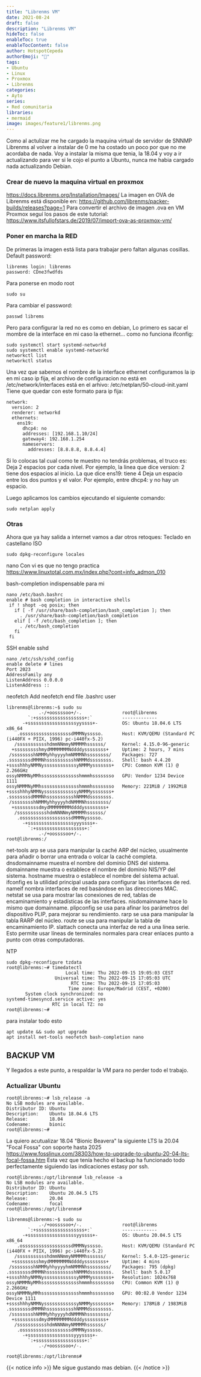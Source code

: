 ```yaml
---
title: "Librenms VM"
date: 2021-08-24
draft: false
description: "Librenms VM"
hideToc: false
enableToc: true
enableTocContent: false
author: HotspotCepeda 
authorEmoji: "🗻"
tags:
- Ubuntu
- Linux
- Proxmox
- Librenms
categories:
- Ayto
series:
- Red comunitaria
libraries:
- mermaid
image: images/feature1/librenms.png
---
```

Como al actulizar me he cargado la maquina virtual de servidor de SNNMP Librenms al volver a instalar de 0 me ha costado un poco por que no me acordaba de nada.
Voy a instalar la misma que tenia, la 18.04 y voy a ir actualizando para ver si le cojo el punto a Ubuntu, nunca me habia cargado nada actualizando Debian.
<!--more-->
### Crear de nuevo la maquina virtual en proxmox
https://docs.librenms.org/Installation/Images/
La imagen en OVA de Librenms está disponible en:
https://github.com/librenms/packer-builds/releases?page=1
Para convertir el archivo de imagen .ova en VM Proxmox seguí los pasos de este tutorial:
https://www.itsfullofstars.de/2019/07/import-ova-as-proxmox-vm/
### Poner en marcha la RED
De primeras la imagen está lista para trabajar pero faltan algunas cosillas.
Default password:
```
librenms login: librenms
password: CDne3fwdfds
```
Para ponerse en modo root 
```
sudo su
```
Para cambiar el password:
```
passwd librems
```
Pero para configurar la red no es como en debian,
Lo primero es sacar el mombre de la interface en mi caso la ethernet... como no funciona ifconfig:
```
sudo systemctl start systemd-networkd
sudo systemctl enable systemd-networkd
networkctl list
networkctl status
```
Una vez que sabemos el nombre de la interface ethernet configuramos la ip en mi caso ip fija, el archivo de configuracion no está en /etc/network/interfaces está en el arhivo:
/etc/netplan/50-cloud-init.yaml
Tiene que quedar con este formato para ip fija:
```
network:
  version: 2
  renderer: networkd
  ethernets:
    ens19:
      dhcp4: no
      addresses: [192.168.1.10/24]
      gateway4: 192.168.1.254
      nameservers:
        addresses: [8.8.8.8, 8.8.4.4]
```
Si lo colocas tal cual como te muestro no tendrás problemas, el truco es:
Deja 2 espacios por cada nivel. Por ejemplo, la linea que dice version: 2 tiene dos espacios al inicio. La que dice ens19: tiene 4
Deja un espacio entre los dos puntos y el valor. Por ejemplo, entre dhcp4: y no hay un espacio.

Luego aplicamos los cambios ejecutando el siguiente comando:
``` 
sudo netplan apply
```
### Otras
Ahora que ya hay salida a internet vamos a dar otros retoques:
Teclado en castellano ISO
```
sudo dpkg-reconfigure locales
```
nano
Con vi es que no tengo practica https://www.linuxtotal.com.mx/index.php?cont=info_admon_010

bash-completion
indispensable para mi
```
nano /etc/bash.bashrc
enable # bash completion in interactive shells
 if ! shopt -oq posix; then
   if [ -f /usr/share/bash-completion/bash_completion ]; then
     . /usr/share/bash-completion/bash_completion
   elif [ -f /etc/bash_completion ]; then
     . /etc/bash_completion
   fi
 fi
```

SSH
enable sshd
```
nano /etc/ssh/sshd_config
enable delete # lines
Port 2023
AddressFamily any
ListenAddress 0.0.0.0
ListenAddress ::
```

neofetch
Add neofetch end file .bashrc user
```
librenms@librenms:~$ sudo su
            .-/+oossssoo+/-.               root@librenms
        `:+ssssssssssssssssss+:`           -------------
      -+ssssssssssssssssssyyssss+-         OS: Ubuntu 18.04.6 LTS x86_64
    .ossssssssssssssssssdMMMNysssso.       Host: KVM/QEMU (Standard PC (i440FX + PIIX, 1996) pc-i440fx-5.2)
   /ssssssssssshdmmNNmmyNMMMMhssssss/      Kernel: 4.15.0-96-generic
  +ssssssssshmydMMMMMMMNddddyssssssss+     Uptime: 2 hours, 7 mins
 /sssssssshNMMMyhhyyyyhmNMMMNhssssssss/    Packages: 727
.ssssssssdMMMNhsssssssssshNMMMdssssssss.   Shell: bash 4.4.20
+sssshhhyNMMNyssssssssssssyNMMMysssssss+   CPU: Common KVM (1) @ 2.266GHz
ossyNMMMNyMMhsssssssssssssshmmmhssssssso   GPU: Vendor 1234 Device 1111
ossyNMMMNyMMhsssssssssssssshmmmhssssssso   Memory: 221MiB / 1992MiB
+sssshhhyNMMNyssssssssssssyNMMMysssssss+
.ssssssssdMMMNhsssssssssshNMMMdssssssss.
 /sssssssshNMMMyhhyyyyhdNMMMNhssssssss/
  +sssssssssdmydMMMMMMMMddddyssssssss+
   /ssssssssssshdmNNNNmyNMMMMhssssss/
    .ossssssssssssssssssdMMMNysssso.
      -+sssssssssssssssssyyyssss+-
        `:+ssssssssssssssssss+:`
            .-/+oossssoo+/-.
root@librenms:/
```

net-tools
arp se usa para manipular la caché ARP del núcleo, usualmente para añadir o borrar una entrada o volcar la caché completa.
dnsdomainname muestra el nombre del dominio DNS del sistema.
domainname muestra o establece el nombre del dominio NIS/YP del sistema.
hostname muestra o establece el nombre del sistema actual.
ifconfig es la utilidad principal usada para configurar las interfaces de red.
nameif nombra interfaces de red basándose en las direcciones MAC.
netstat se usa para mostrar las conexiones de red, tablas de encaminamiento y estadísticas de las interfaces.
nisdomainname hace lo mismo que domainname.
plipconfig se usa para afinar los parámetros del dispositivo PLIP, para mejorar su rendimiento.
rarp se usa para manipular la tabla RARP del núcleo.
route se usa para manipular la tabla de encaminamiento IP.
slattach conecta una interfaz de red a una línea serie. Esto permite usar líneas de terminales normales para crear enlaces punto a punto con otras computadoras.

NTP
```
sudo dpkg-reconfigure tzdata
root@librenms:~# timedatectl
                      Local time: Thu 2022-09-15 19:05:03 CEST
                  Universal time: Thu 2022-09-15 17:05:03 UTC
                        RTC time: Thu 2022-09-15 17:05:03
                       Time zone: Europe/Madrid (CEST, +0200)
       System clock synchronized: no
systemd-timesyncd.service active: yes
                 RTC in local TZ: no
root@librenms:~#
```

para instalar todo esto
```
apt update && sudo apt upgrade
apt install net-tools neofetch bash-completion nano
```

## BACKUP VM
Y llegados a este punto, a respaldar la VM para no perder todo el trabajo.
### Actualizar Ubuntu
```
root@librenms:~# lsb_release -a
No LSB modules are available.
Distributor ID: Ubuntu
Description:    Ubuntu 18.04.6 LTS
Release:        18.04
Codename:       bionic
root@librenms:~#
```
La quiero acutualizar 18.04 "Bionic Beavera" la siguiente LTS la 20.04 "Focal Fossa" con soporte hasta 2025
https://www.fosslinux.com/38303/how-to-upgrade-to-ubuntu-20-04-lts-focal-fossa.htm
Esta vez que tenía hecho el backup ha funcionado todo perfectamente siguiendo las indicaciones estasy por ssh.
```
root@librenms:/opt/librenms# lsb_release -a
No LSB modules are available.
Distributor ID: Ubuntu
Description:    Ubuntu 20.04.5 LTS
Release:        20.04
Codename:       focal
root@librenms:/opt/librenms#
```
```
librenms@librenms:~$ sudo su
            .-/+oossssoo+/-.               root@librenms
        `:+ssssssssssssssssss+:`           -------------
      -+ssssssssssssssssssyyssss+-         OS: Ubuntu 20.04.5 LTS x86_64
    .ossssssssssssssssssdMMMNysssso.       Host: KVM/QEMU (Standard PC (i440FX + PIIX, 1996) pc-i440fx-5.2)
   /ssssssssssshdmmNNmmyNMMMMhssssss/      Kernel: 5.4.0-125-generic
  +ssssssssshmydMMMMMMMNddddyssssssss+     Uptime: 4 mins
 /sssssssshNMMMyhhyyyyhmNMMMNhssssssss/    Packages: 795 (dpkg)
.ssssssssdMMMNhsssssssssshNMMMdssssssss.   Shell: bash 5.0.17
+sssshhhyNMMNyssssssssssssyNMMMysssssss+   Resolution: 1024x768
ossyNMMMNyMMhsssssssssssssshmmmhssssssso   CPU: Common KVM (1) @ 2.266GHz
ossyNMMMNyMMhsssssssssssssshmmmhssssssso   GPU: 00:02.0 Vendor 1234 Device 1111
+sssshhhyNMMNyssssssssssssyNMMMysssssss+   Memory: 178MiB / 1983MiB
.ssssssssdMMMNhsssssssssshNMMMdssssssss.
 /sssssssshNMMMyhhyyyyhdNMMMNhssssssss/
  +sssssssssdmydMMMMMMMMddddyssssssss+
   /ssssssssssshdmNNNNmyNMMMMhssssss/
    .ossssssssssssssssssdMMMNysssso.
      -+sssssssssssssssssyyyssss+-
        `:+ssssssssssssssssss+:`
            .-/+oossssoo+/-.

root@librenms:/opt/librenms#
```

{{< notice info >}}
Me sigue gustando mas debian.
{{< /notice >}}

